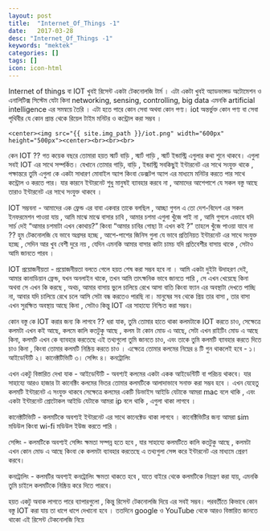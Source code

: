 ```yaml
---
layout: post
title:  "Internet_Of_Things -1"
date:   2017-03-28
desc: "Internet_Of_Things -1"
keywords: "mektek"
categories: []
tags: []
icon: icon-html
---
```



Internet of things বা IOT খুবই রিসেন্ট একটা টেকনোলজি টার্ম । এটা একটা খুবই অ্যাডভান্সড অটোমেশন ও এনালিটিক্স সিস্টেম যেটা কিনা networking, sensing, controlling, big data এমনকি artificial intelligence এর সমন্বয়ে তৈরি । এটা হতে পারে কোন সেবা অথবা কোন পণ্য। iot অন্তর্ভুক্ত কোন পণ্য বা সেবা পৃথিবীর যে কোন প্রান্ত থেকে রিয়েল টাইম মনিটর ও কন্ট্রোল করা সম্ভব ।


   <!-- ![edit]({{ site.img_path }}/3steps/edit.gif) -->
	<center><img src="{{ site.img_path }}/iot.png" width="600px" height="500px"><center><br><br><br>





কেন IOT ??
গত কয়েক বছরে তোমারা হয়ত স্মার্ট বাড়ি , স্মার্ট গাড়ি , স্মার্ট ইন্ডাস্ট্রি এগুলার কথা শুনে থাকবে। এগুলা সবই IOT এর সাথে সম্পর্কিত। যেখানে তোমার গাড়ি, বাড়ি , ইন্ডাস্ট্রি সবকিছুই ইন্টারনেট এর সাথে সংযুক্ত থাকে , পক্ষান্তরে তুমি এগুলা কে একটা সাধারণ মোবাইল অ্যাপ কিংবা ডেক্সটপ অ্যাপ এর মাধ্যমে মনিটর করতে পার সাথে কন্ট্রোল ও করতে পার। যার কারনে ইন্টারনেট শুধু মানুষই ব্যাবহার করবে না , আমাদের আশেপাশে যে সকল বস্তু আছে তারাও ইন্টারনেট এর সাথে সংযুক্ত থাকবে ।

IOT সম্ভবনা -
আমাদের এক ফ্রেন্ড এর বাবা একবার তাকে বলছিল , আচ্ছা গুগল এ তো দেশ-বিদেশ এর সকল ইনফরমেশন পাওয়া যায় , আমি মাঝে মাঝে বাসার চাবি , আমার চশমা এগুলা খুঁজে পাই না , আমি গুগলে এভাবে যদি সার্চ দেই “আমার চশমাটা এখন কোথায়?” কিংবা “আমার চাবির গোছা টা এখন কই ?” তাহলে খুঁজে পাওয়া যাবে না ?? হুম টেকনোলজি যে ভাবে অগ্রসর হচ্ছে , আশে-পাশের জিনিস গুলা যে ভাবে প্রতিনিয়ত ইন্টারনেট এর সাথে সংযুক্ত হচ্ছে , সেদিন আর খুব বেশী দুরে নয় , যেদিন এমনকি আমার বাসার কাটা চামচ যদি প্রতিবেশীর বাসায় থাকে , সেটাও আমি জানতে পারব ।

IOT প্রয়োজনীয়তা -
প্রয়োজনীয়তা বলতে গেলে হয়ত শেষ করা সম্ভব হবে না । আমি একটা দুইটা উদাহরণ দেই,
আমার কানাডিয়ান ফ্রেন্ড, যখন অনলাইন থাকে, তখন আমি তাৎক্ষনিক ভাবে জানতে পারি , সে এখন খেয়েছে কিনা অথবা সে এখন কি করছে , অথচ, আমার বাসায় ভুলে চালিয়ে রেখে আসা বাতি কিংবা ফ্যান এর অবস্থাটা দেখতে পাচ্ছি না, আবার যদি চালিয়ে রেখে চলে আসি সেটা বন্ধ করতেও পারছি না।
মানুষের সব থেকে প্রিয় তার বাসা , তার বাসা এখন সুরক্ষিত অবস্থায় আছে কিনা , সেটাও কিন্তু IOT এর সাহায্যে নিশ্চিত করা সম্ভব।

কোন বস্তু কে IOT করার জন্য কি লাগবে ??
ধরা যাক, তুমি তোমার হাতে থাকা কলমটাকে IOT করতে চাও, সেক্ষেত্রে কলমটা এখন কই আছে, কলমে কালি কতটুকু আছে , কলম টা কোন মোড এ আছে, সেটা এখন রাইটিং মোড এ আছে কিনা, কলমটি এখন কে ব্যাবহার করতেছে এই তথ্যগুলো তুমি জানতে চাও, এবং তাকে তুমি কলমটি ব্যাবহার করতে দিতে চাও কিনা , কিংবা তোমার কলমটি নিষ্ক্রিয় করতে চাও । এক্ষেত্রে তোমার কলমের নিম্নের ৪ টি গুন থাকলেই হবে -
১। আইডেন্টিটি
২। কানেক্টটিভিটি
৩। সেন্সিং
৪। কনট্রোলিং

এখন একটু বিস্তারিত দেখা যাক -
আইডেন্টিটি - অবশ্যই কলমের একটা একক আইডেন্টিটি বা পরিচয় থাকবে। যার সাহায্যে আরও হাজার টা কানেক্টিং কলমের ভিতর তোমার কলমটিকে আলাদাভাবে সনাক্ত করা সম্ভব হবে । এখন যেহেতু কলমটি ইন্টারনেট এ সংযুক্ত থাকবে সেক্ষেত্রে কলমের একটি ডিভাইস আইডি যেটাকে আমরা mac বলে থাকি , এবং একটা ইন্টারনেট প্রোটোকল আইডি যেটাকে আমরা ip বলে থাকি , এগুলা থাকা লাগবে ।

কানেক্টটিভিটি - কলমটিকে অবশ্যই ইন্টারনেট এর সাথে কানেক্টেড থাকা লাগবে । কানেক্টিভিটির জন্য আমরা sim মডিউল কিংবা wi-fi মডিউল ইউজ করতে পারি ।

সেন্সিং - কলমটিকে অবশ্যই সেন্সিং ক্ষমতা সম্পন্ন হতে হবে , যার সাহায্যে কলমটিতে কালি কতটুকু আছে , কলমটা এখন কোন মোড এ আছে কিংবা কে কলমটা ব্যাবহার করতেছে এ তথ্যগুলা সেন্স করে ইন্টারনেট এর মাধ্যমে প্রেরণ করবে।

কনট্রোলিং - কলমটির অবশ্যই কনট্রোলিং ক্ষমতা থাকতে হবে , যাতে বাইরে থেকে কলমটিকে নিয়ন্ত্রণ করা যায়, এমনকি তুমি চাইলে কলমটিকে নিষ্ক্রিয় করে দিতে পারবে।

হয়ত একটু অবাক লাগতে পারে ব্যাপারগুলো , কিন্তু রিসেন্ট টেকনোলজি দিয়ে এর সবই সম্ভব। পরবর্তীতে কিভাবে কোন বস্তু IOT করা যায় তা ধাপে ধাপে দেখানো হবে । ততদিনে google ও YouTube থেকে আরও বিস্তারিত জানতে থাকো এই রিসেন্ট টেকনোলজি নিয়ে 
